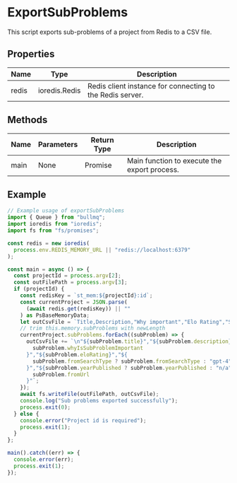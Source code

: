 # ExportSubProblems

This script exports sub-problems of a project from Redis to a CSV file.

## Properties

| Name       | Type   | Description               |
|------------|--------|---------------------------|
| redis      | ioredis.Redis | Redis client instance for connecting to the Redis server. |

## Methods

| Name       | Parameters        | Return Type | Description                 |
|------------|-------------------|-------------|-----------------------------|
| main       | None              | Promise<void> | Main function to execute the export process. |

## Example

```typescript
// Example usage of exportSubProblems
import { Queue } from "bullmq";
import ioredis from "ioredis";
import fs from "fs/promises";

const redis = new ioredis(
  process.env.REDIS_MEMORY_URL || "redis://localhost:6379"
);

const main = async () => {
  const projectId = process.argv[2];
  const outFilePath = process.argv[3];
  if (projectId) {
    const redisKey = `st_mem:${projectId}:id`;
    const currentProject = JSON.parse(
      (await redis.get(redisKey)) || ""
    ) as PsBaseMemoryData;
    let outCsvFile = `Title,Description,"Why important","Elo Rating","Search type","Published","URL"`;
    // trim this.memory.subProblems with newLength
    currentProject.subProblems.forEach((subProblem) => {
      outCsvFile += `\n"${subProblem.title}","${subProblem.description}","${
        subProblem.whyIsSubProblemImportant
      }","${subProblem.eloRating}","${
        subProblem.fromSearchType ? subProblem.fromSearchType : "gpt-4"
      }","${subProblem.yearPublished ? subProblem.yearPublished : "n/a"}","${
        subProblem.fromUrl
      }"`;
    });
    await fs.writeFile(outFilePath, outCsvFile);
    console.log("Sub problems exported successfully");
    process.exit(0);
  } else {
    console.error("Project id is required");
    process.exit(1);
  }
};

main().catch((err) => {
  console.error(err);
  process.exit(1);
});
```